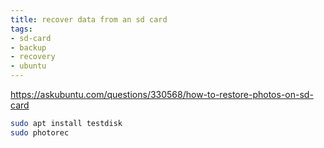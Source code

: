 ```yaml
---
title: recover data from an sd card
tags:
- sd-card
- backup
- recovery
- ubuntu
---
```



https://askubuntu.com/questions/330568/how-to-restore-photos-on-sd-card

```bash
sudo apt install testdisk
sudo photorec
```
